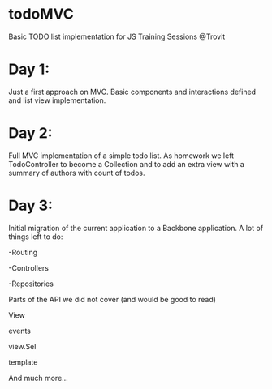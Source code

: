todoMVC
=======

Basic TODO list implementation for JS Training Sessions @Trovit


Day 1:
=====

Just a first approach on MVC. Basic components and interactions defined and list view implementation.

Day 2:
=====

Full MVC implementation of a simple todo list. As homework we left TodoController to become a Collection and to add an extra view with a summary of authors with count of todos.


Day 3:
=====

Initial migration of the current application to a Backbone application. A lot of things left to do:

-Routing

-Controllers

-Repositories


Parts of the API we did not cover (and would be good to read)

View

  events
  
  view.$el
  
  template
  
  
And much more...

